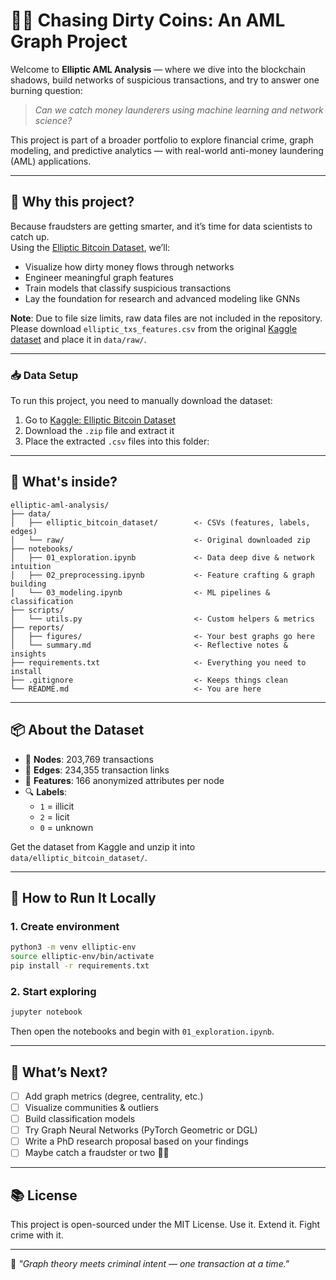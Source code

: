 # 🕵️‍♀️ Chasing Dirty Coins: An AML Graph Project

Welcome to **Elliptic AML Analysis** — where we dive into the blockchain shadows, build networks of suspicious transactions, and try to answer one burning question:

> *Can we catch money launderers using machine learning and network science?*

This project is part of a broader portfolio to explore financial crime, graph modeling, and predictive analytics — with real-world anti-money laundering (AML) applications.

---


## 🚩 Why this project?

Because fraudsters are getting smarter, and it’s time for data scientists to catch up.  
Using the [Elliptic Bitcoin Dataset](https://www.kaggle.com/datasets/ellipticco/elliptic-data-set), we’ll:

- Visualize how dirty money flows through networks
- Engineer meaningful graph features
- Train models that classify suspicious transactions
- Lay the foundation for research and advanced modeling like GNNs

**Note**: Due to file size limits, raw data files are not included in the repository. Please download `elliptic_txs_features.csv` from the original [Kaggle dataset](https://www.kaggle.com/datasets/ellipticco/elliptic-data-set) and place it in `data/raw/`.

---

### 📥 Data Setup

To run this project, you need to manually download the dataset:

1. Go to [Kaggle: Elliptic Bitcoin Dataset](https://www.kaggle.com/datasets/ellipticco/elliptic-data-set)
2. Download the `.zip` file and extract it
3. Place the extracted `.csv` files into this folder:

---

## 🧠 What's inside?

```
elliptic-aml-analysis/
├── data/
│   ├── elliptic_bitcoin_dataset/        <- CSVs (features, labels, edges)
│   └── raw/                             <- Original downloaded zip
├── notebooks/
│   ├── 01_exploration.ipynb             <- Data deep dive & network intuition
│   ├── 02_preprocessing.ipynb           <- Feature crafting & graph building
│   └── 03_modeling.ipynb                <- ML pipelines & classification
├── scripts/
│   └── utils.py                         <- Custom helpers & metrics
├── reports/
│   ├── figures/                         <- Your best graphs go here
│   └── summary.md                       <- Reflective notes & insights
├── requirements.txt                     <- Everything you need to install
├── .gitignore                           <- Keeps things clean
└── README.md                            <- You are here
```

---

## 📦 About the Dataset

- 🧩 **Nodes**: 203,769 transactions
- 🔗 **Edges**: 234,355 transaction links
- 📐 **Features**: 166 anonymized attributes per node
- 🔍 **Labels**:  
  - `1` = illicit  
  - `2` = licit  
  - `0` = unknown

Get the dataset from Kaggle and unzip it into `data/elliptic_bitcoin_dataset/`.

---

## 🚀 How to Run It Locally

### 1. Create environment

```bash
python3 -m venv elliptic-env
source elliptic-env/bin/activate
pip install -r requirements.txt
```

### 2. Start exploring

```bash
jupyter notebook
```

Then open the notebooks and begin with `01_exploration.ipynb`.

---

## 📌 What’s Next?

- [ ] Add graph metrics (degree, centrality, etc.)
- [ ] Visualize communities & outliers
- [ ] Build classification models
- [ ] Try Graph Neural Networks (PyTorch Geometric or DGL)
- [ ] Write a PhD research proposal based on your findings
- [ ] Maybe catch a fraudster or two 🕵️‍♂️

---

## 📚 License

This project is open-sourced under the MIT License. Use it. Extend it. Fight crime with it.

---

🎯 *"Graph theory meets criminal intent — one transaction at a time."*

